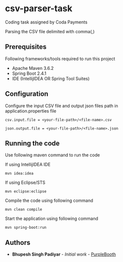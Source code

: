 # csv-parser-task
Coding task assigned by Coda Payments

Parsing the CSV file delimited with comma(,)

## Prerequisites

Following frameworks/tools required to run this project

* Apache Maven 3.6.2
* Spring Boot 2.4.1
* IDE (IntellijIDEA OR Spring Tool Suites)


## Configuration

Configure the input CSV file and output json files path in application.properties file

```
csv.input.file = <your-file-path>/<file-name>.csv
```

```
json.output.file = <your-file-path>/<file-name>.json
```


## Running the code

Use following maven command to run the code

If using IntellijIDEA IDE

```
mvn idea:idea
```

If using Eclipse/STS

```
mvn eclipse:eclipse
```

Compile the code using following command

```
mvn clean compile
```

Start the application using following command

```
mvn spring-boot:run
```

## Authors

* **Bhupesh Singh Padiyar** - *Initial work* - [PurpleBooth](https://github.com/bhupeshpadiyar)
